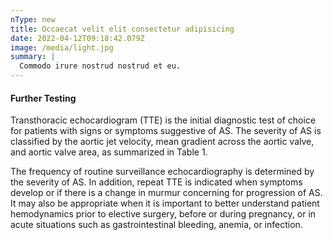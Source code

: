 ```yaml
---
nType: new
title: Occaecat velit elit consectetur adipisicing
date: 2022-04-12T09:18:42.079Z
image: /media/light.jpg
summary: |
  Commodo irure nostrud nostrud et eu.
---
```


#### Further Testing

Transthoracic echocardiogram (TTE) is the initial diagnostic test of choice for patients with signs or symptoms suggestive of AS. The severity of AS is classified by the aortic jet velocity, mean gradient across the aortic valve, and aortic valve area, as summarized in Table 1.

The frequency of routine surveillance echocardiography is determined by the severity of AS. In addition, repeat TTE is indicated when symptoms develop or if there is a change in murmur concerning for progression of AS. It may also be appropriate when it is important to better understand patient hemodynamics prior to elective surgery, before or during pregnancy, or in acute situations such as gastrointestinal bleeding, anemia, or infection.
